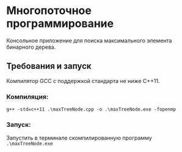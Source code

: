 # Многопоточное программирование
Консольное приложение для поиска максимального элемента бинарного дерева.

## Требования и запуск
Компилятор GCC с поддержкой стандарта не ниже C++11.

### Компиляция:
```g++ -std=c++11 .\maxTreeNode.cpp -o .\maxTreeNode.exe -fopenmp```

### Запуск:
Запустить в терминале скомпилированную программу
```.\maxTreeNode.exe```
